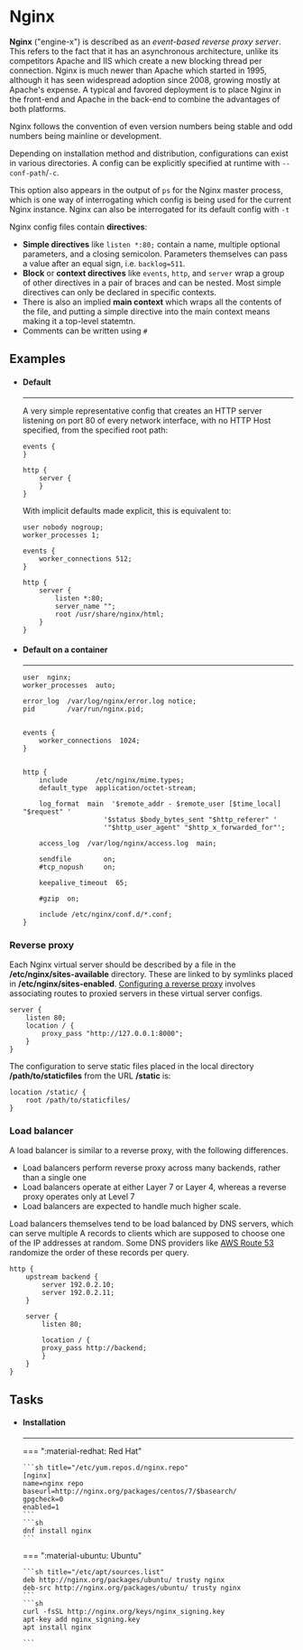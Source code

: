 # Nginx

**Nginx** ("engine-x") is described as an _event-based reverse proxy server_.
This refers to the fact that it has an asynchronous architecture, unlike its competitors Apache and IIS which create a new blocking thread per connection.
Nginx is much newer than Apache which started in 1995, although it has seen widespread adoption since 2008, growing mostly at Apache's expense.
A typical and favored deployment is to place Nginx in the front-end and Apache in the back-end to combine the advantages of both platforms.

Nginx follows the convention of even version numbers being stable and odd numbers being mainline or development.

Depending on installation method and distribution, configurations can exist in various directories.
A config can be explicitly specified at runtime with `--conf-path`/`-c`.

This option also appears in the output of `ps` for the Nginx master process, which is one way of interrogating which config is being used for the current Nginx instance.
Nginx can also be interrogated for its default config with `-t`

Nginx config files contain **directives**: 

- **Simple directives** like `listen *:80;` contain a name, multiple optional parameters, and a closing semicolon. 
Parameters themselves can pass a value after an equal sign, i.e. `backlog=511`.
- **Block** or **context directives** like `events`, `http`, and `server` wrap a group of other directives in a pair of braces and can be nested.
Most simple directives can only be declared in specific contexts.
- There is also an implied **main context** which wraps all the contents of the file, and putting a simple directive into the main context means making it a top-level statemtn.
- Comments can be written using `#`

## Examples

<div class="grid cards" markdown>

-   #### Default

    ---

    A very simple representative config that creates an HTTP server listening on port 80 of every network interface, with no HTTP Host specified, from the specified root path:

    ``` nginx
    events {
    }

    http {
        server {
        }
    }
    ```

    With implicit defaults made explicit, this is equivalent to:

    ```nginx
    user nobody nogroup;
    worker_processes 1;

    events {
        worker_connections 512;
    }

    http {
        server {
            listen *:80;
            server_name "";
            root /usr/share/nginx/html;
        }
    }
    ```

-   #### Default on a container

    ---

    ``` nginx
    user  nginx;
    worker_processes  auto;

    error_log  /var/log/nginx/error.log notice;
    pid        /var/run/nginx.pid;


    events {
        worker_connections  1024;
    }


    http {
        include       /etc/nginx/mime.types;
        default_type  application/octet-stream;

        log_format  main  '$remote_addr - $remote_user [$time_local] "$request" '
                        '$status $body_bytes_sent "$http_referer" '
                        '"$http_user_agent" "$http_x_forwarded_for"';

        access_log  /var/log/nginx/access.log  main;

        sendfile        on;
        #tcp_nopush     on;

        keepalive_timeout  65;

        #gzip  on;

        include /etc/nginx/conf.d/*.conf;
    }
    ```

</div>

### Reverse proxy

Each Nginx virtual server should be described by a file in the **/etc/nginx/sites-available** directory. 
These are linked to by symlinks placed in **/etc/nginx/sites-enabled**.
[Configuring a reverse proxy](https://docs.nginx.com/nginx/admin-guide/web-server/reverse-proxy/) involves associating routes to proxied servers in these virtual server configs. 

``` nginx
server {
    listen 80;
    location / {
        proxy_pass "http://127.0.0.1:8000";
    }
}
```

The configuration to serve static files placed in the local directory **/path/to/staticfiles** from the URL **/static** is:
``` nginx
location /static/ {
    root /path/to/staticfiles/
}
```

### Load balancer

A load balancer is similar to a reverse proxy, with the following differences.

- Load balancers perform reverse proxy across many backends, rather than a single one
- Load balancers operate at either Layer 7 or Layer 4, whereas a reverse proxy operates only at Level 7
- Load balancers are expected to handle much higher scale.

Load balancers themselves tend to be load balanced by DNS servers, which can serve multiple A records to clients which are supposed to choose one of the IP addresses at random.
Some DNS providers like [AWS Route 53](/Cloud/#route-53) randomize the order of these records per query.

```nginx
http {
    upstream backend {
        server 192.0.2.10;
        server 192.0.2.11;
    }

    server {
        listen 80;

        location / {
        proxy_pass http://backend;
        }
    }
}
```

## Tasks

<div class="grid cards" markdown>

-   #### Installation

    ---

    === ":material-redhat: Red Hat"

        ```sh title="/etc/yum.repos.d/nginx.repo"
        [nginx]
        name=nginx repo
        baseurl=http://nginx.org/packages/centos/7/$basearch/
        gpgcheck=0
        enabled=1
        ```
        ```sh
        dnf install nginx
        ```

    === ":material-ubuntu: Ubuntu"

        ```sh title="/etc/apt/sources.list"
        deb http://nginx.org/packages/ubuntu/ trusty nginx
        deb-src http://nginx.org/packages/ubuntu/ trusty nginx
        ```
        ```sh
        curl -fsSL http://nginx.org/keys/nginx_signing.key
        apt-key add nginx_signing.key
        apt install nginx

        ```

</div>

